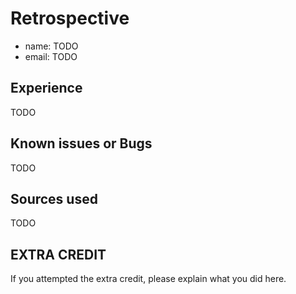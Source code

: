 # Retrospective

- name: TODO
- email: TODO

## Experience

TODO

## Known issues or Bugs

TODO

## Sources used

TODO

## EXTRA CREDIT

If you attempted the extra credit, please explain what you did here.

